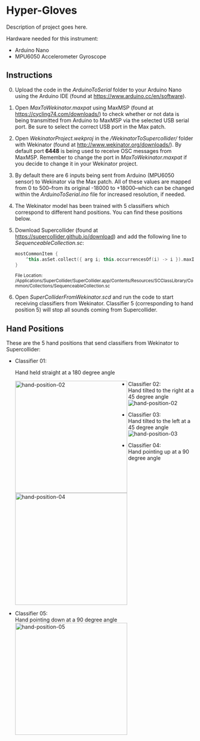 # **Hyper-Gloves**

Description of project goes here.

Hardware needed for this instrument:

* Arduino Nano
* MPU6050 Accelerometer Gyroscope

## Instructions

0. Upload the code in the *ArduinoToSerial* folder to your Arduino Nano using the Arduino IDE (found at https://www.arduino.cc/en/software).

1. Open *MaxToWekinator.maxpat* using MaxMSP (found at https://cycling74.com/downloads/) to check whether or not data is being transmitted from Arduino to MaxMSP via the selected USB serial port. Be sure to select the correct USB port in the Max patch.

2. Open *WekinatorProject.wekproj* in the */WekinatorToSupercollider/* folder with Wekinator  (found at http://www.wekinator.org/downloads/). By default port **6448** is being used to receive OSC messages from MaxMSP. Remember to change the port in *MaxToWekinator.maxpat* if you decide to change it in your Wekinator project.

3. By default there are 6 inputs being sent from Arduino (MPU6050 sensor) to Wekinator via the Max patch. All of these values are mapped from 0 to 500–from its original -18000 to +18000–which can be changed within the *ArduinoToSerial.ino* file for increased resolution, if needed.

4. The Wekinator model has been trained with 5 classifiers which correspond to different hand positions. You can find these positions below.

5. Download Supercollider (found at https://supercollider.github.io/download) and add the following line to *SequenceableCollection.sc*:

   ```C++
   mostCommonItem {
       ^this.asSet.collect({ arg i; this.occurrencesOf(i) -> i }).maxItem.value
   }
   ```

   <sub>File Location: /Applications/SuperCollider/SuperCollider.app/Contents/Resources/SCClassLibrary/Common/Collections/SequenceableCollection.sc </sub>

4. Open *SuperColliderFromWekinator.scd* and run the code to start receiving classifiers from Wekinator. Classifier 5 (corresponding to hand position 5) will stop all sounds coming from Supercollider.

## Hand Positions

These are the 5 hand positions that send classifiers from Wekinator to Supercollider:

- Classifier 01: <br />

  Hand held straight at a 180 degree angle <br />

  <img align="left" src="https://i.ibb.co/wr42fDq/hand-position-1.png" alt="hand-position-02" width="300">

- Classifier 02:  
  Hand tilted to the right at a 45 degree angle  
  ![hand-position-02](https://i.ibb.co/Sr4J2j3/hand-position-2.jpg)
  
- Classifier 03:  
  Hand tilted to the left at a 45 degree angle  
  ![hand-position-03](https://i.ibb.co/R6HqQKP/hand-position-3.jpg)
  
- Classifier 04:  
  Hand pointing up at a 90 degree angle  
  <img src="https://i.ibb.co/K2fVNGq/hand-position-4.jpg" alt="hand-position-04" height ="300" />
  
- Classifier 05:  
  Hand pointing down at a 90 degree angle  
  <img src="https://i.ibb.co/RQTNfDq/hand-position-5.png" alt="hand-position-05" width = "300" />
